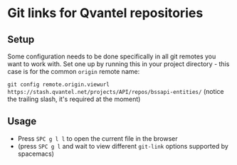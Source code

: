 # Git links for Qvantel repositories

## Setup
Some configuration needs to be done specifically in all git remotes you want to
work with. Set one up by running this in your project directory - this case is
for the common `origin` remote name:

`git config remote.origin.viewurl https://stash.qvantel.net/projects/API/repos/bssapi-entities/`
(notice the trailing slash, it's required at the moment)

## Usage
- Press `SPC g l l` to open the current file in the browser
- (press `SPC g l` and wait to view different `git-link` options supported by spacemacs)
